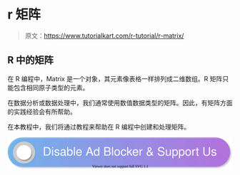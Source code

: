 # r 矩阵

> 原文：<https://www.tutorialkart.com/r-tutorial/r-matrix/>

## R 中的矩阵

在 R 编程中，Matrix 是一个对象，其元素像表格一样排列成二维数组。R 矩阵只能包含相同原子类型的元素。

在数据分析或数据处理中，我们通常使用数值数据类型的矩阵。因此，有矩阵方面的实践经验会有所帮助。

在本教程中，我们将通过教程来帮助在 R 编程中创建和处理矩阵。

[![](img/925da31b32d6bc3827932f6c8afb11bb.png)](https://www.tutorialkart.com/)